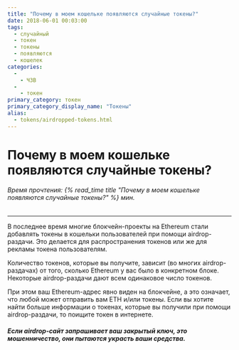 ```yaml
---
title: "Почему в моем кошельке появляются случайные токены?"
date: 2018-06-01 00:03:00
tags:
  - случайный
  - токен
  - токены
  - появляются
  - кошелек
categories:
  - 
    - ЧЗВ
  - 
    - токен
primary_category: токен
primary_category_display_name: "Токены"
alias:
  - tokens/airdropped-tokens.html
---
```


# __Почему в моем кошельке появляются случайные токены?__
###### Время прочтения: {% read_time title "Почему в моем кошельке появляются случайные токены?" %} мин.
***

В последнее время многие блокчейн-проекты на Ethereum стали добавлять токены в кошельки пользователей при помощи airdrop-раздачи. Это делается для распространения токенов или же для рекламы токена пользователям.

Количество токенов, которые вы получите, зависит (во многих airdrop-раздачах) от того, сколько Ethereum у вас было в конкретном блоке. Некоторые airdrop-раздачи дают всем одинаковое число токенов.

При этом ваш Ethereum-адрес явно виден на блокчейне, а это означает, что любой может отправить вам ETH и/или токены. Если вы хотите найти больше информации о токенах, которые вы получили при помощи airdrop-раздачи, то поищите токен в интернете.

#### _Если airdrop-сайт запрашивает ваш закрытый ключ, это мошенничество, они пытаются украсть ваши средства._